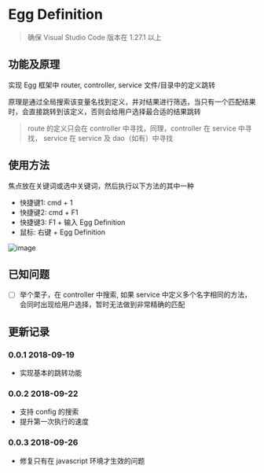 # Egg Definition
> 确保 Visual Studio Code 版本在 1.27.1 以上

## 功能及原理

实现 Egg 框架中 router, controller, service 文件/目录中的定义跳转

原理是通过全局搜索该变量名找到定义，并对结果进行筛选，当只有一个匹配结果时，会直接跳转到该定义，否则会给用户选择最合适的结果跳转

> route 的定义只会在 controller 中寻找，同理，controller 在 service 中寻找， service 在 service 及 dao（如有）中寻找

## 使用方法

焦点放在关键词或选中关键词，然后执行以下方法的其中一种
- 快捷键1: cmd + 1
- 快捷键2: cmd + F1
- 快捷键3: F1 + 输入 Egg Definition
- 鼠标: 右键 + Egg Definition

![image](https://s1.ax1x.com/2018/09/19/ieyEBd.gif)

## 已知问题

- [ ] 举个栗子，在 controller 中搜索, 如果 service 中定义多个名字相同的方法，会同时出现给用户选择，暂时无法做到非常精确的匹配

## 更新记录

### 0.0.1  2018-09-19

- 实现基本的跳转功能

### 0.0.2  2018-09-22

- 支持 config 的搜索
- 提升第一次执行的速度

### 0.0.3  2018-09-26

- 修复只有在 javascript 环境才生效的问题